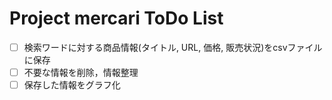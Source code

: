# Project mercari ToDo List

- [ ] 検索ワードに対する商品情報(タイトル, URL, 価格, 販売状況)をcsvファイルに保存
- [ ] 不要な情報を削除，情報整理
- [ ] 保存した情報をグラフ化